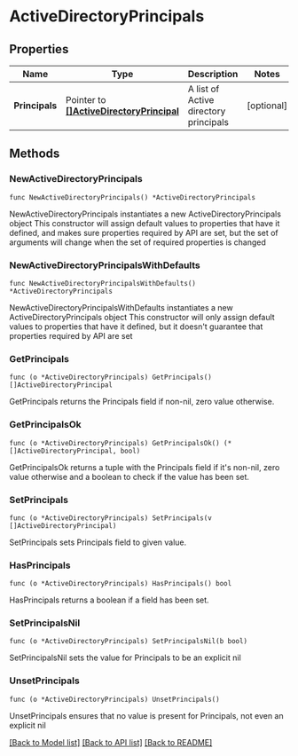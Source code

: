 # ActiveDirectoryPrincipals

## Properties

Name | Type | Description | Notes
------------ | ------------- | ------------- | -------------
**Principals** | Pointer to [**[]ActiveDirectoryPrincipal**](ActiveDirectoryPrincipal.md) | A list of Active directory principals | [optional] 

## Methods

### NewActiveDirectoryPrincipals

`func NewActiveDirectoryPrincipals() *ActiveDirectoryPrincipals`

NewActiveDirectoryPrincipals instantiates a new ActiveDirectoryPrincipals object
This constructor will assign default values to properties that have it defined,
and makes sure properties required by API are set, but the set of arguments
will change when the set of required properties is changed

### NewActiveDirectoryPrincipalsWithDefaults

`func NewActiveDirectoryPrincipalsWithDefaults() *ActiveDirectoryPrincipals`

NewActiveDirectoryPrincipalsWithDefaults instantiates a new ActiveDirectoryPrincipals object
This constructor will only assign default values to properties that have it defined,
but it doesn't guarantee that properties required by API are set

### GetPrincipals

`func (o *ActiveDirectoryPrincipals) GetPrincipals() []ActiveDirectoryPrincipal`

GetPrincipals returns the Principals field if non-nil, zero value otherwise.

### GetPrincipalsOk

`func (o *ActiveDirectoryPrincipals) GetPrincipalsOk() (*[]ActiveDirectoryPrincipal, bool)`

GetPrincipalsOk returns a tuple with the Principals field if it's non-nil, zero value otherwise
and a boolean to check if the value has been set.

### SetPrincipals

`func (o *ActiveDirectoryPrincipals) SetPrincipals(v []ActiveDirectoryPrincipal)`

SetPrincipals sets Principals field to given value.

### HasPrincipals

`func (o *ActiveDirectoryPrincipals) HasPrincipals() bool`

HasPrincipals returns a boolean if a field has been set.

### SetPrincipalsNil

`func (o *ActiveDirectoryPrincipals) SetPrincipalsNil(b bool)`

 SetPrincipalsNil sets the value for Principals to be an explicit nil

### UnsetPrincipals
`func (o *ActiveDirectoryPrincipals) UnsetPrincipals()`

UnsetPrincipals ensures that no value is present for Principals, not even an explicit nil

[[Back to Model list]](../README.md#documentation-for-models) [[Back to API list]](../README.md#documentation-for-api-endpoints) [[Back to README]](../README.md)


